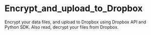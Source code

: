 # Encrypt_and_upload_to_Dropbox
Encrypt your data files, and upload to Dropbox using Dropbox API and Python SDK. Also read, decrypt your files from Dropbox.

